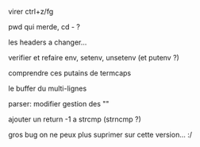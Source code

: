 virer ctrl+z/fg

pwd qui merde, cd - ?

les headers a changer...

verifier et refaire env, setenv, unsetenv (et putenv ?)

comprendre ces putains de termcaps

le buffer du multi-lignes

parser: modifier gestion des ""

ajouter un return -1 a strcmp (strncmp ?)

gros bug on ne peux plus suprimer sur cette version... :/
